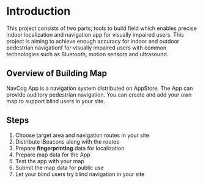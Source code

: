 <!--The MIT License (MIT)Copyright (c) 2014, 2015 IBM CorporationPermission is hereby granted, free of charge, to any person obtaining a copyof this software and associated documentation files (the "Software"), to dealin the Software without restriction, including without limitation the rightsto use, copy, modify, merge, publish, distribute, sublicense, and/or sellcopies of the Software, and to permit persons to whom the Software isfurnished to do so, subject to the following conditions:The above copyright notice and this permission notice shall be included in allcopies or substantial portions of the Software.THE SOFTWARE IS PROVIDED "AS IS", WITHOUT WARRANTY OF ANY KIND, EXPRESS ORIMPLIED, INCLUDING BUT NOT LIMITED TO THE WARRANTIES OF MERCHANTABILITY,FITNESS FOR A PARTICULAR PURPOSE AND NONINFRINGEMENT. IN NO EVENT SHALL THEAUTHORS OR COPYRIGHT HOLDERS BE LIABLE FOR ANY CLAIM, DAMAGES OR OTHERLIABILITY, WHETHER IN AN ACTION OF CONTRACT, TORT OR OTHERWISE, ARISING FROM,OUT OF OR IN CONNECTION WITH THE SOFTWARE OR THE USE OR OTHER DEALINGS IN THESOFTWARE.--># IntroductionThis project consists of two parts; tools to build field which enables precise indoor localization and navigation app for visually impaired users.
This project is aiming to achieve enough accuracy for indoor and outdoor pedestrian navigationf for visually impaired users with common technologies such as Bluetooth, motion sensors and ultrasound. ## Overview of Building MapNavCog App is a navigation system distributed on AppStore.The App can provide auditory pedestrian navigation.
You can create and add your own map to support blind users in your site.
## Steps1.	Choose target area and navigation routes in your site2.	Distribute iBeacons along with the routes3.	Prepare **fingerprinting** data for localization4.	Prepare map data for the App5.	Test the app with your map6.	Submit the map data for public use7.	Let your blind users try blind navigation in your site